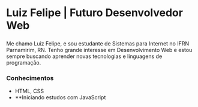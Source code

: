 # Luiz Felipe | Futuro Desenvolvedor Web
### 
Me chamo Luiz Felipe, e sou estudante de Sistemas para Internet no IFRN Parnamirim, RN. Tenho grande interesse em Desenvolvimento Web e estou sempre buscando aprender novas tecnologias e linguagens de programação.

### Conhecimentos
- HTML, CSS 
- **Iniciando estudos com JavaScript
